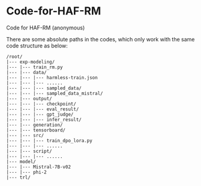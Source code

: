 # Code-for-HAF-RM
Code for HAF-RM (anonymous)

There are some absolute paths in the codes, which only work with the same code structure as below:
```
/root/
|--- exp-modeling/
|--- |--- train_rm.py
|--- |--- data/
|--- |--- |--- harmless-train.json
|--- |--- |--- ......
|--- |--- |--- sampled_data/
|--- |--- |--- sampled_data_mistral/
|--- |--- output/
|--- |--- |--- checkpoint/
|--- |--- |--- eval_result/
|--- |--- |--- gpt_judge/
|--- |--- |--- infer_result/
|--- |--- generation/
|--- |--- tensorboard/
|--- |--- src/
|--- |--- |--- train_dpo_lora.py
|--- |--- |--- ......
|--- |--- script/
|--- |--- |--- ......
|--- model/
|--- |--- Mistral-7B-v02
|--- |--- phi-2
|--- trl/
